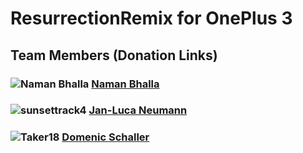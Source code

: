 ResurrectionRemix for OnePlus 3
===============================

Team Members (Donation Links)
------------

### ![Naman Bhalla](http://cdn1.xda-developers.com/customavatars/avatar5641921_3.gif)      [Naman Bhalla](http://blog.namanbhalla.in/p/donate.html)
### ![sunsettrack4](http://cdn1.xda-developers.com/customavatars/avatar5623053_3.gif)      [Jan-Luca Neumann](http://paypal.me/sunsettrack4)
### ![Taker18](http://cdn1.xda-developers.com/customavatars/avatar3400932_2.gif)      [Domenic Schaller](http://paypal.me/Taker18)
